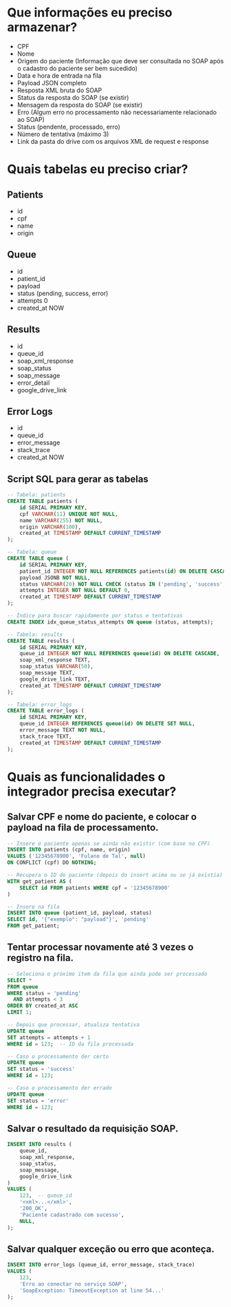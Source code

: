 # Que informações eu preciso armazenar?

- CPF
- Nome
- Origem do paciente (Informação que deve ser consultada no SOAP após o cadastro do paciente ser bem sucedido)
- Data e hora de entrada na fila
- Payload JSON completo
- Resposta XML bruta do SOAP
- Status da resposta do SOAP (se existir)
- Mensagem da resposta do SOAP (se existir)
- Erro (Algum erro no processamento não necessariamente relacionado ao SOAP)
- Status (pendente, processado, erro)
- Número de tentativa (máximo 3)
- Link da pasta do drive com os arquivos XML de request e response

# Quais tabelas eu preciso criar?

## Patients

- id
- cpf
- name
- origin

## Queue

- id
- patient_id
- payload
- status (pending, success, error)
- attempts 0
- created_at NOW

## Results

- id
- queue_id
- soap_xml_response
- soap_status
- soap_message
- error_detail
- google_drive_link

## Error Logs

- id
- queue_id
- error_message
- stack_trace
- created_at NOW

## Script SQL para gerar as tabelas

```sql
-- Tabela: patients
CREATE TABLE patients (
    id SERIAL PRIMARY KEY,
    cpf VARCHAR(11) UNIQUE NOT NULL,
    name VARCHAR(255) NOT NULL,
    origin VARCHAR(100),
    created_at TIMESTAMP DEFAULT CURRENT_TIMESTAMP
);

-- Tabela: queue
CREATE TABLE queue (
    id SERIAL PRIMARY KEY,
    patient_id INTEGER NOT NULL REFERENCES patients(id) ON DELETE CASCADE,
    payload JSONB NOT NULL,
    status VARCHAR(20) NOT NULL CHECK (status IN ('pending', 'success', 'error')),
    attempts INTEGER NOT NULL DEFAULT 0,
    created_at TIMESTAMP DEFAULT CURRENT_TIMESTAMP
);

-- Índice para buscar rapidamente por status e tentativas
CREATE INDEX idx_queue_status_attempts ON queue (status, attempts);

-- Tabela: results
CREATE TABLE results (
    id SERIAL PRIMARY KEY,
    queue_id INTEGER NOT NULL REFERENCES queue(id) ON DELETE CASCADE,
    soap_xml_response TEXT,
    soap_status VARCHAR(50),
    soap_message TEXT,
    google_drive_link TEXT,
    created_at TIMESTAMP DEFAULT CURRENT_TIMESTAMP
);

-- Tabela: error_logs
CREATE TABLE error_logs (
    id SERIAL PRIMARY KEY,
    queue_id INTEGER REFERENCES queue(id) ON DELETE SET NULL,
    error_message TEXT NOT NULL,
    stack_trace TEXT,
    created_at TIMESTAMP DEFAULT CURRENT_TIMESTAMP
);
```

# Quais as funcionalidades o integrador precisa executar?

## Salvar CPF e nome do paciente, e colocar o payload na fila de processamento.

```sql
-- Insere o paciente apenas se ainda não existir (com base no CPF)
INSERT INTO patients (cpf, name, origin)
VALUES ('12345678900', 'Fulano de Tal', null)
ON CONFLICT (cpf) DO NOTHING;

-- Recupera o ID do paciente (depois do insert acima ou se já existia)
WITH get_patient AS (
    SELECT id FROM patients WHERE cpf = '12345678900'
)

-- Insere na fila
INSERT INTO queue (patient_id, payload, status)
SELECT id, '{"exemplo": "payload"}', 'pending'
FROM get_patient;
```

## Tentar processar novamente até 3 vezes o registro na fila.

```sql
-- Seleciona o próximo item da fila que ainda pode ser processado
SELECT *
FROM queue
WHERE status = 'pending'
  AND attempts < 3
ORDER BY created_at ASC
LIMIT 1;

-- Depois que processar, atualiza tentativa
UPDATE queue
SET attempts = attempts + 1
WHERE id = 123;  -- ID da fila processada

-- Caso o processamento der certo
UPDATE queue
SET status = 'success'
WHERE id = 123;

-- Caso o processamento der errado
UPDATE queue
SET status = 'error'
WHERE id = 123;
```

## Salvar o resultado da requisição SOAP.

```sql
INSERT INTO results (
    queue_id,
    soap_xml_response,
    soap_status,
    soap_message,
    google_drive_link
)
VALUES (
    123,  -- queue_id
    '<xml>...</xml>',
    '200_OK',
    'Paciente cadastrado com sucesso',
    NULL,
);

```

## Salvar qualquer exceção ou erro que aconteça.

```sql
INSERT INTO error_logs (queue_id, error_message, stack_trace)
VALUES (
    123,
    'Erro ao conectar no serviço SOAP',
    'SoapException: TimeoutException at line 54...'
);
```
